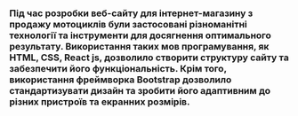 ### Під час розробки веб-сайту для інтернет-магазину з продажу мотоциклів були застосовані різноманітні технології та інструменти для досягнення оптимального результату. Використання таких мов програмування, як HTML, CSS, React js, дозволило створити структуру сайту та забезпечити його функціональність. Крім того, використання фреймворка Bootstrap дозволило стандартизувати дизайн та зробити його адаптивним до різних пристроїв та екранних розмірів.
